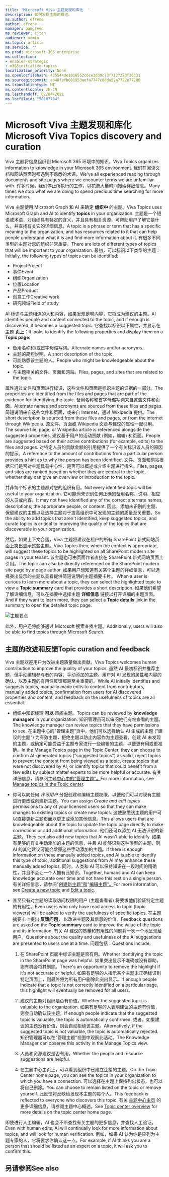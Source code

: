 ```yaml
---
title: 'Microsoft Viva 主题发现和库化  '
description: 如何发现主题的概述。
ms.author: efrene
author: efrene
manager: pamgreen
ms.reviewer: cjtan
audience: admin
ms.topic: article
ms.service: ''
ms.prod: microsoft-365-enterprise
ms.collection:
- enabler-strategic
- m365initiative-topics
localization_priority: None
ms.openlocfilehash: 435544de1016552c6ce3d39c73f7127223f36331
ms.sourcegitcommit: a048fefb081953aefa7747c08da52a7722e77288
ms.translationtype: MT
ms.contentlocale: zh-CN
ms.lasthandoff: 02/04/2021
ms.locfileid: "50107704"
---
```

# <a name="microsoft-viva-topics-discovery-and-curation"></a><span data-ttu-id="12a26-103">Microsoft Viva 主题发现和库化</span><span class="sxs-lookup"><span data-stu-id="12a26-103">Microsoft Viva Topics discovery and curation</span></span> 

<span data-ttu-id="12a26-104">Viva 主题将信息组织到 Microsoft 365 环境中的知识。</span><span class="sxs-lookup"><span data-stu-id="12a26-104">Viva Topics organizes information to knowledge in your Microsoft 365 environment.</span></span> <span data-ttu-id="12a26-105">我们在阅读文档和网站页面时都遇到不熟悉的术语。</span><span class="sxs-lookup"><span data-stu-id="12a26-105">We've all experienced reading through documents and site pages where we encounter terms we are unfamiliar with.</span></span> <span data-ttu-id="12a26-106">许多时候，我们停止所执行的工作，以花费大量时间搜索详细信息。</span><span class="sxs-lookup"><span data-stu-id="12a26-106">Many times we stop what we are doing to spend precious time searching for more information.</span></span>

<span data-ttu-id="12a26-107">Viva 主题使用 Microsoft Graph 和 AI 来确定 **组织中** 的主题。</span><span class="sxs-lookup"><span data-stu-id="12a26-107">Viva Topics uses Microsoft Graph and AI to identify **topics** in your organization.</span></span>  <span data-ttu-id="12a26-108">主题是一个短语或术语，对组织具有特定的含义，并且具有相关资源，可帮助用户了解它是什么，并查找有关它的详细信息。</span><span class="sxs-lookup"><span data-stu-id="12a26-108">A topic is a phrase or term that has a specific meaning to the organization, and has resources related to it that can help people understand what it is and find more information about it.</span></span> <span data-ttu-id="12a26-109">有很多不同类型的主题对您的组织非常重要。</span><span class="sxs-lookup"><span data-stu-id="12a26-109">There are lots of different types of topics that will be important to your organization.</span></span> <span data-ttu-id="12a26-110">最初，可以标识以下类型的主题：</span><span class="sxs-lookup"><span data-stu-id="12a26-110">Initially, the following types of topics can be identified:</span></span>
- <span data-ttu-id="12a26-111">Project</span><span class="sxs-lookup"><span data-stu-id="12a26-111">Project</span></span>
- <span data-ttu-id="12a26-112">事件</span><span class="sxs-lookup"><span data-stu-id="12a26-112">Event</span></span>
- <span data-ttu-id="12a26-113">组织</span><span class="sxs-lookup"><span data-stu-id="12a26-113">Organization</span></span>
- <span data-ttu-id="12a26-114">位置</span><span class="sxs-lookup"><span data-stu-id="12a26-114">Location</span></span>
- <span data-ttu-id="12a26-115">产品</span><span class="sxs-lookup"><span data-stu-id="12a26-115">Product</span></span>
- <span data-ttu-id="12a26-116">创意工作</span><span class="sxs-lookup"><span data-stu-id="12a26-116">Creative work</span></span>
- <span data-ttu-id="12a26-117">研究领域</span><span class="sxs-lookup"><span data-stu-id="12a26-117">Field of study</span></span>

<span data-ttu-id="12a26-118">AI 标识与主题相连的人和内容，如果发现足够内容，它将成为建议的主题。</span><span class="sxs-lookup"><span data-stu-id="12a26-118">AI identifies people and content connected to the topic, and if enough is discovered, it becomes a suggested topic.</span></span> <span data-ttu-id="12a26-119">它查找以标识以下属性，并显示在主题 **页上**：</span><span class="sxs-lookup"><span data-stu-id="12a26-119">It looks to identify the following properties and display them on a **Topic page**:</span></span>
- <span data-ttu-id="12a26-120">备用名称和/或首字母缩写词。</span><span class="sxs-lookup"><span data-stu-id="12a26-120">Alternate names and/or acronyms.</span></span>
- <span data-ttu-id="12a26-121">主题的简短说明。</span><span class="sxs-lookup"><span data-stu-id="12a26-121">A short description of the topic.</span></span>
- <span data-ttu-id="12a26-122">可能熟悉该主题的人。</span><span class="sxs-lookup"><span data-stu-id="12a26-122">People who might be knowledgeable about the topic.</span></span>
- <span data-ttu-id="12a26-123">与主题相关的文件、页面和网站。</span><span class="sxs-lookup"><span data-stu-id="12a26-123">Files, pages, and sites that are related to the topic.</span></span>

<span data-ttu-id="12a26-124">属性通过文件和页面进行标识，这些文件和页面是标识主题的证据的一部分。</span><span class="sxs-lookup"><span data-stu-id="12a26-124">The properties are identified from the files and pages that are part of the evidence for identifying the topic.</span></span> <span data-ttu-id="12a26-125">备用名称和首字母缩写词来自这些文件和页面。</span><span class="sxs-lookup"><span data-stu-id="12a26-125">Alternate names and acronyms are sourced from these files and pages.</span></span> <span data-ttu-id="12a26-126">简短说明来自这些文件和页面，或来自 Internet，通过 Wikipedia 提供。</span><span class="sxs-lookup"><span data-stu-id="12a26-126">The short description is sourced from these files and pages, or from the internet through Wikipedia.</span></span> <span data-ttu-id="12a26-127">源文件、页面或 Wikipedia 文章与建议的属性一起引用。</span><span class="sxs-lookup"><span data-stu-id="12a26-127">The source file, page, or Wikipedia article is referenced alongside the suggested properties.</span></span> <span data-ttu-id="12a26-128">建议基于用户的活动贡献 (例如，编辑) 和页面。</span><span class="sxs-lookup"><span data-stu-id="12a26-128">People are suggested based on their active contributions (for example, edits) to the files and pages.</span></span> <span data-ttu-id="12a26-129">对特定人员的贡献金额的引用提供了一个有关标识该人员的原因的提示。</span><span class="sxs-lookup"><span data-stu-id="12a26-129">A reference to the amount of contributions from a particular person provides a hint as to why the person has been identified.</span></span> <span data-ttu-id="12a26-130">文件、页面和网站根据它们是否对主题具有中心性、是否可以概述或介绍主题进行排名。</span><span class="sxs-lookup"><span data-stu-id="12a26-130">Files, pages, and sites are ranked based on whether they are central to the topic, whether they can give an overview or introduction to the topic.</span></span> 

<span data-ttu-id="12a26-131">并非每个标识的主题都对您的组织有用。</span><span class="sxs-lookup"><span data-stu-id="12a26-131">Not every identified topic will be useful to your organization.</span></span> <span data-ttu-id="12a26-132">它可能尚未识别任何正确的备用名称、说明、相应的人员或内容。</span><span class="sxs-lookup"><span data-stu-id="12a26-132">It may not have identified any of the correct alternate names, descriptions, the appropriate people, or content.</span></span> <span data-ttu-id="12a26-133">因此，添加未识别的主题、保留建议的主题以及选择主题对于提高组织中可发现的主题的质量至关重要。</span><span class="sxs-lookup"><span data-stu-id="12a26-133">So the ability to add topics that aren't identified, keep suggested topics, and curate topics is critical to improving the quality of the topics that are discoverable in your organization.</span></span>

<span data-ttu-id="12a26-134">然后，如果上下文合适，Viva 主题将建议在租户的所有 SharePoint 新式网站页面上突出显示这些主题。</span><span class="sxs-lookup"><span data-stu-id="12a26-134">Viva Topics then, when the context is appropriate, will suggest these topics to be highlighted on all SharePoint modern site pages in your tenant.</span></span> <span data-ttu-id="12a26-135">该主题也可由页面作者直接在 SharePoint 新式网站页面上引用。</span><span class="sxs-lookup"><span data-stu-id="12a26-135">The topic can also be directly referenced on the SharePoint modern site page by a page author.</span></span> <span data-ttu-id="12a26-136">如果用户想知道有关某个主题的详细信息，可以选择突出显示的主题以查看提供简短说明的主题摘要卡片。 </span><span class="sxs-lookup"><span data-stu-id="12a26-136">When a user is curious to learn more about a topic, they can select the highlighted topic to view a **Topic summary** card that provides a short description.</span></span> <span data-ttu-id="12a26-137">如果他们希望了解详细信息，可以在摘要中选择主题 **详细信息** 链接以打开详细的主题页面。</span><span class="sxs-lookup"><span data-stu-id="12a26-137">And if they want to learn more, they can select a **Topic details** link in the summary to open the detailed topic page.</span></span>

![主题要点](../media/knowledge-management/saturn.png) </br>

<span data-ttu-id="12a26-139">此外，用户还将能够通过 Microsoft 搜索查找主题。</span><span class="sxs-lookup"><span data-stu-id="12a26-139">Additionally, users will also be able to find topics through Microsoft Search.</span></span>

## <a name="topic-curation-and-feedback"></a><span data-ttu-id="12a26-140">主题的改进和反馈</span><span class="sxs-lookup"><span data-stu-id="12a26-140">Topic curation and feedback</span></span>

<span data-ttu-id="12a26-141">Viva 主题欢迎用户为改进主题质量做出贡献。</span><span class="sxs-lookup"><span data-stu-id="12a26-141">Viva Topics welcomes human contribution to improve the quality of your topics.</span></span> <span data-ttu-id="12a26-142">虽然 AI 最初标识并推荐主题，但手动编辑参与者的内容、手动添加的主题、用户对 AI 发现的属性和内容的确认，以及主题的有用性反馈都是至关重要的。</span><span class="sxs-lookup"><span data-stu-id="12a26-142">While AI initially identifies and suggests topics, manually made edits to content from contributors, manually added topics, confirmation from users for AI discovered properties and content, and feedback on the usefulness of topics are all essential.</span></span>

- <span data-ttu-id="12a26-143">组织中知识经理 **可以** 审阅主题。</span><span class="sxs-lookup"><span data-stu-id="12a26-143">Topics can be reviewed by **knowledge managers** in your organization.</span></span> <span data-ttu-id="12a26-144">知识管理员可以审阅他们有权查看的主题。</span><span class="sxs-lookup"><span data-stu-id="12a26-144">The knowledge manager can review topics that they have permissions to see.</span></span> <span data-ttu-id="12a26-145">在主题中心的"管理主题"页中，他们可以选择确认 AI 生成的主题 ("建议的主题") 为有效主题，拒绝主题以防止内容作为主题查看，创建 AI 未发现的主题，或确定可能受益于主题专家进行一些编辑的主题，以便更有用或更准确。</span><span class="sxs-lookup"><span data-stu-id="12a26-145">In the Manage Topics page in the Topic Center, they can choose to confirm AI-generated topics ("suggested topics") as valid, reject topics to prevent the content from being viewed as a topic, create topics that were not discovered by AI, or identify topics that could benefit from a few edits by subject matter experts to be more helpful or accurate.</span></span> <span data-ttu-id="12a26-146">有关详细信息，请参阅主题[中心中的"管理主题"。](manage-topics.md)</span><span class="sxs-lookup"><span data-stu-id="12a26-146">For more information, see [Manage topics in the Topic center](manage-topics.md).</span></span>

- <span data-ttu-id="12a26-147">你可以向任何 *许可用户* 分配创建和编辑主题权限，以便他们可以对现有主题进行更改或创建新主题。</span><span class="sxs-lookup"><span data-stu-id="12a26-147">You can assign *Create and edit topics* permissions to any of your licensed users so that they can make changes to existing topics or create new topics.</span></span> <span data-ttu-id="12a26-148">这使熟悉该主题的用户可以直接更新主题页面以更正或添加其他信息。</span><span class="sxs-lookup"><span data-stu-id="12a26-148">This allows users that are knowledgeable about the topic to update the topic page directly to make corrections or add additional information.</span></span> <span data-ttu-id="12a26-149">他们还可以添加 AI 无法识别的新主题。</span><span class="sxs-lookup"><span data-stu-id="12a26-149">They can also add new topics that AI wasn't able to identify.</span></span> <span data-ttu-id="12a26-150">如果有足够的有关手动添加的主题的信息，并且 AI 能够识别这种类型的主题，则 AI 的其他建议可能会增强这些手动添加的主题。</span><span class="sxs-lookup"><span data-stu-id="12a26-150">If there is enough information on these manually added topics, and AI is able to identify this type of topic, additional suggestions from AI may enhance these manually added topics.</span></span> <span data-ttu-id="12a26-151">同时，人类和 AI 可以保持知识在一段时间的精确性，并且不会让一个人拥有此知识。</span><span class="sxs-lookup"><span data-stu-id="12a26-151">Together, humans and AI can keep knowledge accurate over time and not have this rest on a single person.</span></span> <span data-ttu-id="12a26-152">有关详细信息，请参阅"[创建新主题"和](https://docs.microsoft.com/microsoft-365/knowledge/create-a-topic)"[编辑主题"。](https://docs.microsoft.com/microsoft-365/knowledge/edit-a-topic)</span><span class="sxs-lookup"><span data-stu-id="12a26-152">For more information, see [Create a new topic](https://docs.microsoft.com/microsoft-365/knowledge/create-a-topic) and [Edit a topic](https://docs.microsoft.com/microsoft-365/knowledge/edit-a-topic).</span></span>

- <span data-ttu-id="12a26-153">甚至只有对主题的读取访问权限的用户 (主题查看者) 将要求他们验证特定主题的有用性。</span><span class="sxs-lookup"><span data-stu-id="12a26-153">Even users who only have read access to topic (topic viewers) will be asked to verify the usefulness of specific topics.</span></span> <span data-ttu-id="12a26-154">在主题摘要卡上提出 **反馈问题，** 以改进主题及其信息的价值。</span><span class="sxs-lookup"><span data-stu-id="12a26-154">Feedback questions are asked on the **Topic summary** card to improve the value of the topic and its information.</span></span> <span data-ttu-id="12a26-155">有关 AI 建议的质量和有用性的问题将一次一个地呈现给用户。</span><span class="sxs-lookup"><span data-stu-id="12a26-155">Questions about the quality and usefulness of the AI suggestions are presented to users one at a time.</span></span> <span data-ttu-id="12a26-156">问题包括：</span><span class="sxs-lookup"><span data-stu-id="12a26-156">Questions include:</span></span></br>

    1. <span data-ttu-id="12a26-157">在 SharePoint 页面中标识主题是否有用。</span><span class="sxs-lookup"><span data-stu-id="12a26-157">Whether identifying the topic in the SharePoint page was helpful.</span></span> <span data-ttu-id="12a26-158">如果突出显示不准确或没有帮助，则有机会将其删除。</span><span class="sxs-lookup"><span data-stu-id="12a26-158">There's an opportunity to remove the highlight if it's not accurate or helpful.</span></span> <span data-ttu-id="12a26-159">如果有足够的人指示某个主题未正确标识到特定页面上，则最终将为所有用户删除此突出显示。</span><span class="sxs-lookup"><span data-stu-id="12a26-159">If enough people indicate that a topic is not correctly identified on a particular page, this highlight will eventually be removed for all users.</span></span> 

    2. <span data-ttu-id="12a26-160">建议的主题对组织是否有价值。</span><span class="sxs-lookup"><span data-stu-id="12a26-160">Whether the suggested topic is valuable to the organization.</span></span> <span data-ttu-id="12a26-161">如果有足够的人表明建议的主题有价值，则会自动确认该主题。</span><span class="sxs-lookup"><span data-stu-id="12a26-161">If enough people indicate that the suggested topic is valuable, the topic is automatically confirmed.</span></span> <span data-ttu-id="12a26-162">或者，如果建议的主题没有价值，则会自动拒绝该主题。</span><span class="sxs-lookup"><span data-stu-id="12a26-162">Alternatively, if the suggested topic is not valuable, the topic is automatically rejected.</span></span> <span data-ttu-id="12a26-163">知识管理器可以在"管理主题"视图中观察此活动。</span><span class="sxs-lookup"><span data-stu-id="12a26-163">The Knowledge Manager can observe this activity in the Manage Topics view.</span></span>

    3. <span data-ttu-id="12a26-164">人员和资源建议是否有用。</span><span class="sxs-lookup"><span data-stu-id="12a26-164">Whether the people and resource suggestions are helpful.</span></span>

    4. <span data-ttu-id="12a26-165">在主题中心主页上，可以看到组织中已建立连接的主题。</span><span class="sxs-lookup"><span data-stu-id="12a26-165">On the Topic Center home page, you can see the topics in your organization to which you have a connection.</span></span> <span data-ttu-id="12a26-166">可以选择在主题上保持列出状态，也可以将自己删除。</span><span class="sxs-lookup"><span data-stu-id="12a26-166">You can choose to remain listed on the topic or remove yourself.</span></span> <span data-ttu-id="12a26-167">此反馈将反映给发现本主题的每个人。</span><span class="sxs-lookup"><span data-stu-id="12a26-167">This feedback is reflected to everyone who discovers this topic.</span></span> <span data-ttu-id="12a26-168">有关 [主题中心主页](https://docs.microsoft.com/microsoft-365/knowledge/topic-center-overview) 的更多详细信息，请参阅主题中心概述。</span><span class="sxs-lookup"><span data-stu-id="12a26-168">See [Topic center overview](https://docs.microsoft.com/microsoft-365/knowledge/topic-center-overview) for more details on the topic center home page.</span></span>

<span data-ttu-id="12a26-169">即使进行人工编辑，AI 也会不断查找有关主题的更多信息，并查找人工验证。</span><span class="sxs-lookup"><span data-stu-id="12a26-169">Even with human edits, AI will continually look for more information about topics, and will look for human verification.</span></span> <span data-ttu-id="12a26-170">例如，如果 AI 认为你是应列为主题专家的人，它将要求你确认这一点。</span><span class="sxs-lookup"><span data-stu-id="12a26-170">For example, if AI thinks you are a person that should be listed as an expert on a topic, it will ask you to confirm this.</span></span> 


## <a name="see-also"></a><span data-ttu-id="12a26-171">另请参阅</span><span class="sxs-lookup"><span data-stu-id="12a26-171">See also</span></span>
